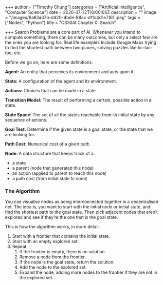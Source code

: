 +++
author = ["Timothy Chung"]
categories = ["Artificial Intelligence", "Computer Science"]
date = 2020-07-12T16:00:00Z
description = ""
image = "/images/9a83a37b-d420-4bde-88ac-df1c4d1e7161.jpeg"
tags = ["Nodes", "Python"]
title = "CS50AI Chapter 0: Search"

+++
Search Problems are a core part of AI. Whenever you intend to compute something, there can be many outcomes, but only a select few are the ones you are looking for. Real life examples include Google Maps trying to find the shortest path between two places, solving puzzles like tic-tac-toe, etc.

Before we go on, here are some definitions:

**Agent:** An entity that perceives its environment and acts upon it

**State:** A configuration of the agent and its environment.

**Actions:** Choices that can be made in a state

**Transition Model:** The result of performing a certain, possible action in a state.

**State Space:** The set of all the states reachable from its initial state by any sequence of actions.

**Goal Test:** Determine if the given state is a goal state, or the state that we are looking for.

**Path Cost:** Numerical cost of a given path.

**Node:** A data structure that keeps track of a:

* a state
* a parent (node that generated this node)
* an action (applied to parent to reach this node)
* a path cost (from initial state to node)

### The Algorithm

You can visualise nodes as being interconnected together in a decentralised net. The idea is, you want to start with the initial node or initial state, and find the shortest path to the goal state. Then pick adjacent nodes that aren’t explored and see if they’re the one that is the goal state.

This is how the algorithm works, in more detail:

1. Start with a frontier that contains the initial state.
2. Start with an empty explored set.
3. Repeat:
   1. If the frontier is empty, there is no solution
   2. Remove a node from the frontier.
   3. If the node is the goal state, return the solution.
   4. Add the node to the explored set.
   5. Expand the node, adding more nodes to the frontier if they are not in the explored set.